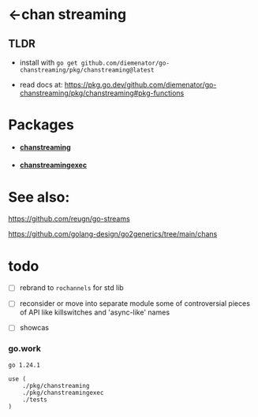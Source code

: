 # <-chan streaming

## TLDR

- install with `go get github.com/diemenator/go-chanstreaming/pkg/chanstreaming@latest`  

- read docs at: https://pkg.go.dev/github.com/diemenator/go-chanstreaming/pkg/chanstreaming#pkg-functions

# Packages

- #### [chanstreaming](pkg/chanstreaming/README.md)  
- #### [chanstreamingexec](pkg/chanstreamingexec/README.md)  

# See also:

https://github.com/reugn/go-streams

https://github.com/golang-design/go2generics/tree/main/chans  

# todo

- [ ] rebrand to `rochannels` for std lib

- [ ] reconsider or move into separate module some of controversial pieces of API like killswitches and 'async-like' names

- [ ] showcas


### go.work

```work
go 1.24.1

use (
	./pkg/chanstreaming
	./pkg/chanstreamingexec
	./tests
)
```
